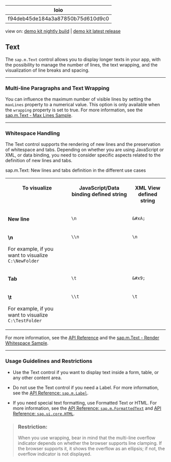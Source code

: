 <!-- loiof94deb45de184a3a87850b75d610d9c0 -->

| loio |
| -----|
| f94deb45de184a3a87850b75d610d9c0 |

<div id="loio">

view on: [demo kit nightly build](https://openui5nightly.hana.ondemand.com/topic/f94deb45de184a3a87850b75d610d9c0) | [demo kit latest release](https://sdk.openui5.org/topic/f94deb45de184a3a87850b75d610d9c0)</div>

## Text

The `sap.m.Text` control allows you to display longer texts in your app, with the possibility to manage the number of lines, the text wrapping, and the visualization of line breaks and spacing.

***

<a name="loiof94deb45de184a3a87850b75d610d9c0__section_odw_ffn_xdb"/>

### Multi-line Paragraphs and Text Wrapping

You can influence the maximum number of visible lines by setting the `maxLines` property to a numerical value. This option is only available when the `wrapping` property is set to true. For more information, see the [sap.m.Text - Max Lines Sample](https://sdk.openui5.org/sample/sap.m.sample.TextMaxLines/preview). 

***

<a name="loiof94deb45de184a3a87850b75d610d9c0__section_xgk_hfn_xdb"/>

### Whitespace Handling

The Text control supports the rendering of new lines and the preservation of whitespace and tabs. Depending on whether you are using JavaScript or XML, or data binding, you need to consider specific aspects related to the definition of new lines and tabs.

<a name="loiof94deb45de184a3a87850b75d610d9c0__table_mdn_gnp_tdb"/>sap.m.Text: New lines and tabs definition in the different use cases


<table>
<tr>
<th valign="top">

To visualize



</th>
<th valign="top">

JavaScript/Data binding defined string



</th>
<th valign="top">

XML View defined string



</th>
</tr>
<tr>
<td valign="top">

 **New line** 



</td>
<td valign="top">

 `\n` 



</td>
<td valign="top">

 `&#xA;` 



</td>
</tr>
<tr>
<td valign="top">

**\\n**

For example, if you want to visualize `C:\NewFolder`



</td>
<td valign="top">

 `\\n` 



</td>
<td valign="top">

 `\n` 



</td>
</tr>
<tr>
<td valign="top">

 **Tab** 



</td>
<td valign="top">

 `\t` 



</td>
<td valign="top">

 `&#x9;` 



</td>
</tr>
<tr>
<td valign="top">

**\\t**

For example, if you want to visualize `C:\TestFolder`



</td>
<td valign="top">

 `\\t` 



</td>
<td valign="top">

 `\t` 



</td>
</tr>
</table>

For more information, see the [API Reference](https://sdk.openui5.org/api/sap.m.Text) and the [sap.m.Text - Render Whitespace Sample](https://sdk.openui5.org/sample/sap.m.sample.TextRenderWhitespace/preview). 

***

<a name="loiof94deb45de184a3a87850b75d610d9c0__section_qr2_lhn_xdb"/>

### Usage Guidelines and Restrictions

-   Use the Text control if you want to display text inside a form, table, or any other content area.

-   Do not use the Text control if you need a Label. For more information, see the [API Reference: `sap.m.Label`](https://sdk.openui5.org/api/sap.m.Label). 

-   If you need special text formatting, use Formatted Text or HTML. For more information, see the [API Reference: `sap.m.FormattedText`](https://sdk.openui5.org/api/sap.m.FormattedText) and [API Reference: `sap.ui.core.HTML`](https://sdk.openui5.org/api/sap.ui.core.HTML). 


> ### Restriction:  
> When you use wrapping, bear in mind that the multi-line overflow indicator depends on whether the browser supports line clamping. If the browser supports it, it shows the overflow as an ellipsis; if not, the overflow indicator is not displayed.

